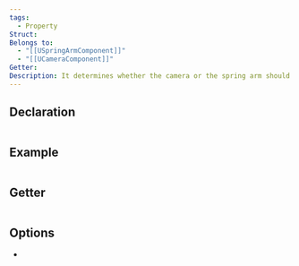 ```yaml
---
tags:
  - Property
Struct: 
Belongs to:
  - "[[USpringArmComponent]]"
  - "[[UCameraComponent]]"
Getter: 
Description: It determines whether the camera or the spring arm should use the pawn’s control rotation
---
```


## Declaration

```cpp
```

## Example

```cpp

```

## Getter

```cpp
```

## Options
- 